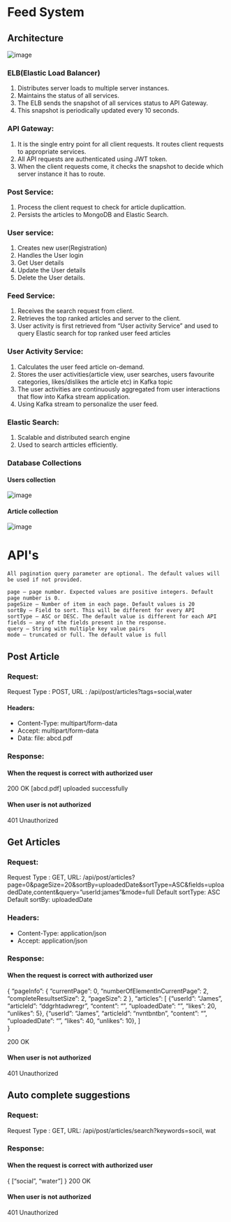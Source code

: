 # Feed System

## Architecture
![image](https://user-images.githubusercontent.com/18320796/111068293-3c14a180-84ee-11eb-9ab2-7b5d55249eed.png)

### ELB(Elastic Load Balancer)
  1.	Distributes server loads to multiple server instances.
  2.	Maintains the status of all services. 
  3.  The ELB sends the snapshot of all services status to API Gateway. 
  4.	This snapshot is periodically updated every 10 seconds.

### API Gateway:
  1.	It is the single entry point for all client requests. It routes client requests to appropriate services.
  2.	All API requests are authenticated using JWT token. 
  3.	When the client requests come, it checks the snapshot to decide which server instance it has to route.

### Post Service:
  1.	Process the client request to check for article duplicattion. 
  2.	Persists the articles to MongoDB and Elastic Search.

### User service:
  1.	Creates new user(Registration)
  2.	Handles the User login
  3.	Get User details
  4.	Update the User details
  5.	Delete the User details.

### Feed Service:
  1.	Receives the search request from client.
  2.	Retrieves the top ranked articles and server to the client.
  3.	User activity is first retrieved from “User activity Service” and used to query Elastic search for top ranked user feed articles

### User Activity Service:
  1.	Calculates the user feed article on-demand.
  2.	Stores the user activities(article view, user searches, users favourite categories, likes/dislikes the article etc) in Kafka topic
  3.	The user activities are continuously aggregated from user interactions that flow into Kafka stream application.
  4.	Using Kafka stream to personalize the user feed.

### Elastic Search:
  1.	Scalable and distributed search engine
  2.	Used to search artticles efficiently.

### Database Collections
#### Users collection
![image](https://user-images.githubusercontent.com/18320796/111069094-72075500-84f1-11eb-9c62-f5a898129db2.png)

#### Article collection
![image](https://user-images.githubusercontent.com/18320796/111069207-070a4e00-84f2-11eb-90ed-7f04bfcd89aa.png)

# API's
	All pagination query parameter are optional. The default values will be used if not provided.

	page – page number. Expected values are positive integers. Default page number is 0.
	pageSize – Number of item in each page. Default values is 20
	sortBy – Field to sort. This will be different for every API
	sortType – ASC or DESC. The default value is different for each API
	fields – any of the fields present in the response.
	query – String with multiple key value pairs
	mode – truncated or full. The default value is full

## Post Article
### Request:
  Request Type	:  POST,
  URL		:  /api/post/articles?tags=social,water
  
#### Headers: 
  * Content-Type: multipart/form-data
  * Accept: multipart/form-data
  * Data: file: abcd.pdf

### Response:
#### When the request is correct with authorized user
  200 OK [abcd.pdf] uploaded successfully

#### When user is not authorized
  401 Unauthorized

## Get Articles
### Request:
  Request Type	:  GET,
  URL: /api/post/articles?page=0&pageSize=20&sortBy=uploadedDate&sortType=ASC&fields=uploadedDate,content&query=”userId:james”&mode=full
  Default sortType: ASC
  Default sortBy: uploadedDate

### Headers: 
  * Content-Type: application/json
  * Accept: application/json

### Response:
#### When the request is correct with authorized user
  {
      “pageInfo”: {
	    “currentPage”: 0,
	    “numberOfElementInCurrentPage”: 2,
	    “completeResultsetSize”: 2,
	    “pageSize”: 2
     },
    “articles”: [
	    {“userId”: “James”, “articleId”: “ddgrhtadwregr”, “content”: “”, “uploadedDate”: “”, “likes”: 20, “unlikes”: 5},
      {“userId”: “James”, “articleId”: “nvntbntbn”, “content”: “”, “uploadedDate”: “”, “likes”: 40, “unlikes”: 10},
    ]	
  }

  200 OK

#### When user is not authorized
  401 Unauthorized
  
## Auto complete suggestions
### Request:
  Request Type	:  GET,
  URL: /api/post/articles/search?keywords=socil, wat

### Response:
#### When the request is correct with authorized user
  {
      [“social”, “water”]
  }
  200 OK 

#### When user is not authorized
  401 Unauthorized



